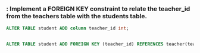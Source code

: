 ### : Implement a FOREIGN KEY constraint to relate the teacher_id from the teachers table with the students table.

```sql
ALTER TABLE student ADD column teacher_id int;


ALTER TABLE student ADD FOREIGN KEY (teacher_id) REFERENCES teacher(teacher_id);
    
```